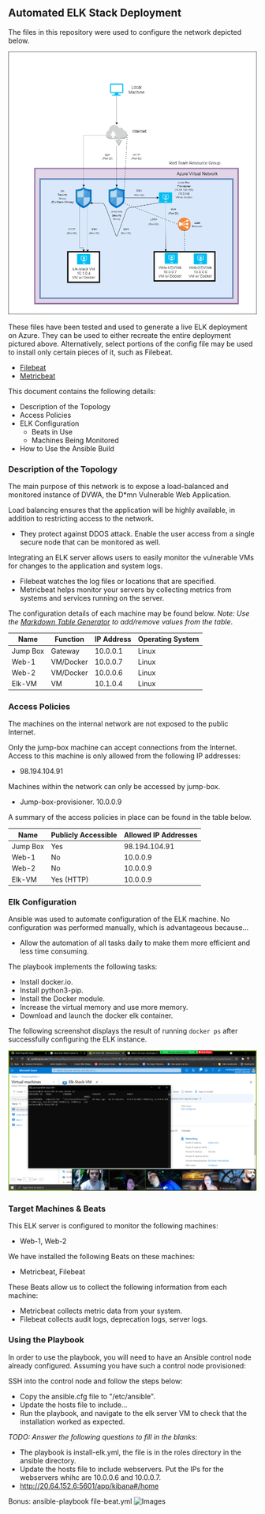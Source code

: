 ## Automated ELK Stack Deployment

The files in this repository were used to configure the network depicted below.

![Diagram](/Diagram/Project_Diagram.png)

These files have been tested and used to generate a live ELK deployment on Azure. They can be used to either recreate the entire deployment pictured above. Alternatively, select portions of the config file may be used to install only certain pieces of it, such as Filebeat.

  - [Filebeat](/Ansible/roles/filebeat-playbook.yml)
  - [Metricbeat](/Ansible/roles/metricbeat-playbook.yml)

This document contains the following details:
- Description of the Topology
- Access Policies
- ELK Configuration
  - Beats in Use
  - Machines Being Monitored
- How to Use the Ansible Build


### Description of the Topology

The main purpose of this network is to expose a load-balanced and monitored instance of DVWA, the D*mn Vulnerable Web Application.

Load balancing ensures that the application will be highly available, in addition to restricting access to the network.
- They protect against DDOS attack. Enable the user access from a single secure node that can be monitored as well.

Integrating an ELK server allows users to easily monitor the vulnerable VMs for changes to the application and system logs.
- Filebeat watches the log files or locations that are specified.
- Metricbeat helps monitor your servers by collecting metrics from systems and services running on the server. 

The configuration details of each machine may be found below.
_Note: Use the [Markdown Table Generator](http://www.tablesgenerator.com/markdown_tables) to add/remove values from the table_.

| Name     | Function  | IP Address | Operating System |
|----------|-----------|------------|------------------|
| Jump Box | Gateway   | 10.0.0.1   | Linux            |
| Web-1    | VM/Docker | 10.0.0.7   | Linux            |
| Web-2    | VM/Docker | 10.0.0.6   | Linux            |
| Elk-VM   | VM        | 10.1.0.4   | Linux            |

### Access Policies

The machines on the internal network are not exposed to the public Internet. 

Only the jump-box machine can accept connections from the Internet. Access to this machine is only allowed from the following IP addresses:
- 98.194.104.91

Machines within the network can only be accessed by jump-box.
- Jump-box-provisioner. 10.0.0.9

A summary of the access policies in place can be found in the table below.

| Name     | Publicly Accessible | Allowed IP Addresses |
|----------|---------------------|----------------------|
| Jump Box | Yes                 | 98.194.104.91        |
| Web-1    | No                  | 10.0.0.9             |
| Web-2    | No                  | 10.0.0.9             |
| Elk-VM   | Yes (HTTP)          | 10.0.0.9             |
### Elk Configuration

Ansible was used to automate configuration of the ELK machine. No configuration was performed manually, which is advantageous because...
- Allow the automation of all tasks daily to make them more efficient and less time consuming.

The playbook implements the following tasks:
- Install docker.io.
- Install python3-pip.
- Install the Docker module.
- Increase the virtual memory and use more memory.
- Download and launch the docker elk container.

The following screenshot displays the result of running `docker ps` after successfully configuring the ELK instance.

![Images](/Ansible/Images/Docker-ps.png)

### Target Machines & Beats
This ELK server is configured to monitor the following machines:
- Web-1, Web-2

We have installed the following Beats on these machines:
- Metricbeat, Filebeat

These Beats allow us to collect the following information from each machine:
- Metricbeat collects metric data from your system.
- Filebeat collects audit logs, deprecation logs, server logs. 
### Using the Playbook
In order to use the playbook, you will need to have an Ansible control node already configured. Assuming you have such a control node provisioned: 

SSH into the control node and follow the steps below:
- Copy the ansible.cfg file to "/etc/ansible".
- Update the hosts file to include...
- Run the playbook, and navigate to the elk server VM to check that the installation worked as expected.

_TODO: Answer the following questions to fill in the blanks:_
- The playbook is install-elk.yml, the file is in the roles directory in the ansible directory.
- Update the hosts file to include webservers. Put the IPs for the webservers whihc are 10.0.0.6 and 10.0.0.7.
- http://20.64.152.6:5601/app/kibana#/home

Bonus: ansible-playbook file-beat.yml
![Images](/Images/Filebeat.png)
